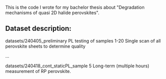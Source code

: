 This is the code I wrote for my bachelor thesis about "Degradation mechanisms of quasi 2D halide perovskites". 




## Dataset description:

datasets/240405_preliminary PL testing of samples 1-20
Single scan of all perovskite sheets to determine quality


...

datasets/240418_cont_staticPL_sample 5
Long-term (multiple hours) measurement of RP perovskite. 

